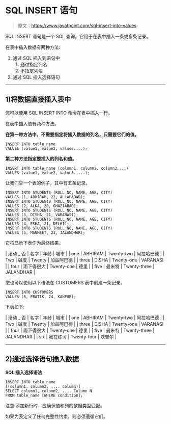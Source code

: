 # SQL INSERT 语句

> 原文：<https://www.javatpoint.com/sql-insert-into-values>

SQL INSERT 语句是一个 SQL 查询。它用于在表中插入一条或多条记录。

在表中插入数据有两种方法:

1.  通过 SQL 插入到语句中
    1.  通过指定列名
    2.  不指定列名
2.  通过 SQL 插入选择语句

* * *

## 1)将数据直接插入表中

您可以使用 SQL INSERT INTO 命令在表中插入一行。

在表中插入值有两种方法。

**在第一种方法中，不需要指定将插入数据的列名，只需要它们的值。**

```
INSERT INTO table_name
VALUES (value1, value2, value3....);

```

**第二种方法指定要插入的列名和值。**

```
INSERT INTO table_name (column1, column2, column3....)
VALUES (value1, value2, value3.....);

```

让我们举一个表的例子，其中有五条记录。

```
INSERT INTO STUDENTS (ROLL_NO, NAME, AGE, CITY)
VALUES (1, ABHIRAM, 22, ALLAHABAD);
INSERT INTO STUDENTS (ROLL_NO, NAME, AGE, CITY)
VALUES (2, ALKA, 20, GHAZIABAD);
INSERT INTO STUDENTS (ROLL_NO, NAME, AGE, CITY)
VALUES (3, DISHA, 21, VARANASI);
INSERT INTO STUDENTS (ROLL_NO, NAME, AGE, CITY)
VALUES (4, ESHA, 21, DELHI);
INSERT INTO STUDENTS (ROLL_NO, NAME, AGE, CITY)
VALUES (5, MANMEET, 23, JALANDHAR);

```

它将显示下表作为最终结果。

| 滚动 _ 否 | 名字 | 年龄 | 城市 |
| one | ABHIRAM | Twenty-two | 阿拉哈巴德 |
| Two | 碱度 | Twenty | 加兹阿巴德 |
| three | DISHA | Twenty-one | VARANASI |
| four | 雨下得很大 | Twenty-one | 德里 |
| five | 曼米特 | Twenty-three | JALANDHAR |

您也可以使用以下语法在 CUSTOMERS 表中创建一条记录。

```
INSERT INTO CUSTOMERS 
VALUES (6, PRATIK, 24, KANPUR);

```

下表如下:

| 滚动 _ 否 | 名字 | 年龄 | 城市 |
| one | ABHIRAM | Twenty-two | 阿拉哈巴德 |
| Two | 碱度 | Twenty | 加兹阿巴德 |
| three | DISHA | Twenty-one | VARANASI |
| four | 雨下得很大 | Twenty-one | 德里 |
| five | 曼米特 | Twenty-three | JALANDHAR |
| six | 我在练习 | Twenty-four | 坎普尔 |

* * *

## 2)通过选择语句插入数据

**SQL 插入选择语法**

```
INSERT INTO table_name
[(column1, column2, .... column)]
SELECT column1, column2, .... Column N
FROM table_name [WHERE condition];

```

注意:添加新行时，应确保值和列的数据类型匹配。

如果为表定义了任何完整性约束，则必须遵循它们。